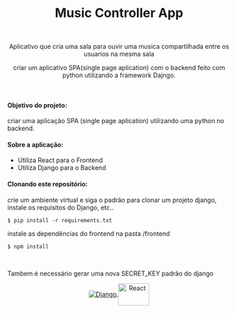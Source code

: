 <h1 align="center">
  Music Controller App
</h1>
<br>  
<div align="center">
  <p>Aplicativo que cria uma sala para ouvir uma musica compartilhada entre os usuarios na mesma sala</p>
  <p>criar um aplicativo SPA(single page aplication) com o backend feito com python utilizando a framework Dajngo.</p>
</div>
<br> 
<div>
  <h4>Objetivo do projeto:</h4>
  <p>criar uma aplicação SPA (single page aplication) utilizando uma python no backend.</p>
</div>

<div>
<h4>Sobre a aplicação:</h4>
<ul>
<li>Utiliza React para o Frontend</li>
<li>Utiliza Django para o Backend</li>
<ul>
</div>

<h4>Clonando este repositório:</h4>
<p>crie um ambiente virtual e siga o padrão para clonar um projeto django, instale os requisitos do Django, etc..</p>


```console
$ pip install -r requirements.txt
```

<p>instale as dependências do frontend na pasta /frontend</p>

```console
$ npm install
```

<div>
<br>  
<p>Tambem é necessário gerar uma nova SECRET_KEY padrão do django</p>

</div >
<div align="center" style=" display: inline_block;"> 
 <a href="https://www.djangoproject.com">
  <img align="center" alt="Django"  src="https://icongr.am/devicon/django-original.svg?size=128&color=currentColor">
  </a>
  <a  href="https://pt-br.reactjs.org">
  <img align="center" alt="React" height="50" width="70"  src="https://icongr.am/devicon/react-original.svg?size=128&color=currentColor">
    </a>
</div>
